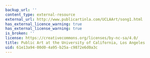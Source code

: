 ```yaml
---
backup_url: ''
content_type: external-resource
external_url: http://www.publicartinla.com/UCLAArt/song1.html
has_external_licence_warning: true
has_external_license_warning: true
is_broken: ''
license: https://creativecommons.org/licenses/by-nc-sa/4.0/
title: Public Art at the University of California, Los Angeles
uid: 61e13a94-00d0-4a95-b25a-c9872e6d0a3c
---
```

